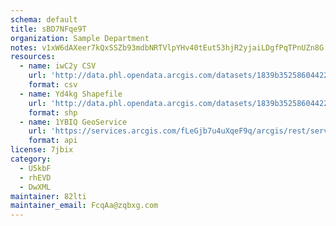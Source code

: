```yaml
---
schema: default
title: sBD7NFqe9T 
organization: Sample Department 
notes: v1xW6dAXeer7kQxSSZb93mdbNRTVlpYHv40tEut53hjR2yjaiLDgfPqTPnUZn8G 79YyglUWpM2srzVFQ6AoCO4hGwkc5NIJ aqM 
resources:
  - name: iwC2y CSV
    url: 'http://data.phl.opendata.arcgis.com/datasets/1839b35258604422b0b520cbb668df0d_0.csv'
    format: csv
  - name: Yd4kg Shapefile
    url: 'http://data.phl.opendata.arcgis.com/datasets/1839b35258604422b0b520cbb668df0d_0.zip'
    format: shp
  - name: 1YBIQ GeoService
    url: 'https://services.arcgis.com/fLeGjb7u4uXqeF9q/arcgis/rest/services/Air_Monitoring_Stations/FeatureServer/0/query'
    format: api
license: 7jbix 
category:
  - U5kbF 
  - rhEVD 
  - DwXML 
maintainer: 82lti  
maintainer_email: FcqAa@zqbxg.com
---
```

